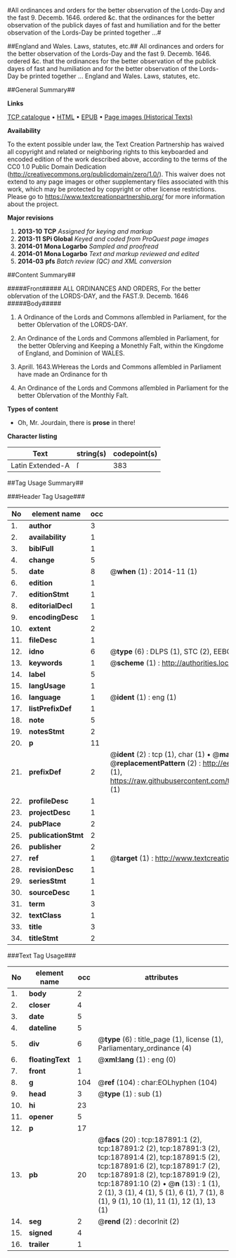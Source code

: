 #All ordinances and orders for the better observation of the Lords-Day and the fast 9. Decemb. 1646. ordered &c. that the ordinances for the better observation of the publick dayes of fast and humiliation and for the better observation of the Lords-Day be printed together ...#

##England and Wales. Laws, statutes, etc.##
All ordinances and orders for the better observation of the Lords-Day and the fast 9. Decemb. 1646. ordered &c. that the ordinances for the better observation of the publick dayes of fast and humiliation and for the better observation of the Lords-Day be printed together ...
England and Wales. Laws, statutes, etc.

##General Summary##

**Links**

[TCP catalogue](http://www.ota.ox.ac.uk/tcp/)  • 
[HTML](http://tei.it.ox.ac.uk/tcp/Texts-HTML/free/B09/B09037.html)  • 
[EPUB](http://tei.it.ox.ac.uk/tcp/Texts-EPUB/free/B09/B09037.epub) • 
[Page images (Historical Texts)](https://historicaltexts.jisc.ac.uk/eebo-62369214e)

**Availability**

To the extent possible under law, the Text Creation Partnership has waived all copyright and related or neighboring rights to this keyboarded and encoded edition of the work described above, according to the terms of the CC0 1.0 Public Domain Dedication (http://creativecommons.org/publicdomain/zero/1.0/). This waiver does not extend to any page images or other supplementary files associated with this work, which may be protected by copyright or other license restrictions. Please go to https://www.textcreationpartnership.org/ for more information about the project.

**Major revisions**

1. __2013-10__ __TCP__ *Assigned for keying and markup*
1. __2013-11__ __SPi Global__ *Keyed and coded from ProQuest page images*
1. __2014-01__ __Mona Logarbo__ *Sampled and proofread*
1. __2014-01__ __Mona Logarbo__ *Text and markup reviewed and edited*
1. __2014-03__ __pfs__ *Batch review (QC) and XML conversion*

##Content Summary##

#####Front#####
ALL ORDINANCES AND ORDERS, For the better obſervation of the LORDS-DAY, and the FAST.9. Decemb. 1646
#####Body#####

1. A Ordinance of the Lords and Commons aſſembled in Parliament, for the better Obſervation of the LORDS-DAY.

1. An Ordinance of the Lords and Commons aſſembled in Parliament, for the better Obſerving and Keeping a Monethly Faſt, within the Kingdome of England, and Dominion of WALES.
24. Aprill. 1643.WHereas the Lords and Commons aſſembled in Parliament have made an Ordinance for th
1. An Ordinance of the Lords and Commons aſſembled in Parliament for the better Obſervation of the Monthly Faſt.

**Types of content**

  * Oh, Mr. Jourdain, there is **prose** in there!

**Character listing**


|Text|string(s)|codepoint(s)|
|---|---|---|
|Latin Extended-A|ſ|383|

##Tag Usage Summary##

###Header Tag Usage###

|No|element name|occ|attributes|
|---|---|---|---|
|1.|__author__|3||
|2.|__availability__|1||
|3.|__biblFull__|1||
|4.|__change__|5||
|5.|__date__|8| @__when__ (1) : 2014-11 (1)|
|6.|__edition__|1||
|7.|__editionStmt__|1||
|8.|__editorialDecl__|1||
|9.|__encodingDesc__|1||
|10.|__extent__|2||
|11.|__fileDesc__|1||
|12.|__idno__|6| @__type__ (6) : DLPS (1), STC (2), EEBO-CITATION (1), OCLC (1), VID (1)|
|13.|__keywords__|1| @__scheme__ (1) : http://authorities.loc.gov/ (1)|
|14.|__label__|5||
|15.|__langUsage__|1||
|16.|__language__|1| @__ident__ (1) : eng (1)|
|17.|__listPrefixDef__|1||
|18.|__note__|5||
|19.|__notesStmt__|2||
|20.|__p__|11||
|21.|__prefixDef__|2| @__ident__ (2) : tcp (1), char (1)  •  @__matchPattern__ (2) : ([0-9\-]+):([0-9IVX]+) (1), (.+) (1)  •  @__replacementPattern__ (2) : http://eebo.chadwyck.com/downloadtiff?vid=$1&page=$2 (1), https://raw.githubusercontent.com/textcreationpartnership/Texts/master/tcpchars.xml#$1 (1)|
|22.|__profileDesc__|1||
|23.|__projectDesc__|1||
|24.|__pubPlace__|2||
|25.|__publicationStmt__|2||
|26.|__publisher__|2||
|27.|__ref__|1| @__target__ (1) : http://www.textcreationpartnership.org/docs/. (1)|
|28.|__revisionDesc__|1||
|29.|__seriesStmt__|1||
|30.|__sourceDesc__|1||
|31.|__term__|3||
|32.|__textClass__|1||
|33.|__title__|3||
|34.|__titleStmt__|2||


###Text Tag Usage###

|No|element name|occ|attributes|
|---|---|---|---|
|1.|__body__|2||
|2.|__closer__|4||
|3.|__date__|5||
|4.|__dateline__|5||
|5.|__div__|6| @__type__ (6) : title_page (1), license (1), Parliamentary_ordinance (4)|
|6.|__floatingText__|1| @__xml:lang__ (1) : eng (0)|
|7.|__front__|1||
|8.|__g__|104| @__ref__ (104) : char:EOLhyphen (104)|
|9.|__head__|3| @__type__ (1) : sub (1)|
|10.|__hi__|23||
|11.|__opener__|5||
|12.|__p__|17||
|13.|__pb__|20| @__facs__ (20) : tcp:187891:1 (2), tcp:187891:2 (2), tcp:187891:3 (2), tcp:187891:4 (2), tcp:187891:5 (2), tcp:187891:6 (2), tcp:187891:7 (2), tcp:187891:8 (2), tcp:187891:9 (2), tcp:187891:10 (2)  •  @__n__ (13) : 1 (1), 2 (1), 3 (1), 4 (1), 5 (1), 6 (1), 7 (1), 8 (1), 9 (1), 10 (1), 11 (1), 12 (1), 13 (1)|
|14.|__seg__|2| @__rend__ (2) : decorInit (2)|
|15.|__signed__|4||
|16.|__trailer__|1||
